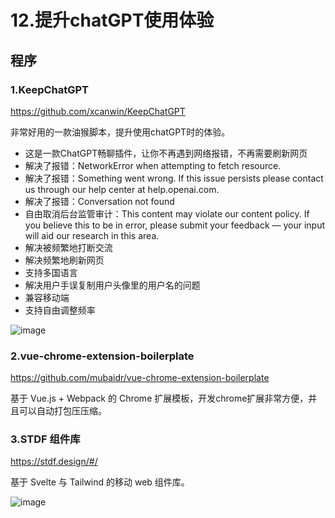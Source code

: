 # 12.提升chatGPT使用体验

## 程序

### 1.KeepChatGPT
https://github.com/xcanwin/KeepChatGPT

非常好用的一款油猴脚本，提升使用chatGPT时的体验。

- 这是一款ChatGPT畅聊插件，让你不再遇到网络报错，不再需要刷新网页
- 解决了报错：NetworkError when attempting to fetch resource.
- 解决了报错：Something went wrong. If this issue persists please contact us through our help center at help.openai.com.
- 解决了报错：Conversation not found
- 自由取消后台监管审计：This content may violate our content policy. If you believe this to be in error, please submit your feedback — your input will aid our research in this area.
- 解决被频繁地打断交流
- 解决频繁地刷新网页
- 支持多国语言
- 解决用户手误复制用户头像里的用户名的问题
- 兼容移动端
- 支持自由调整频率

![image](https://cdn.staticaly.com/gh/lovezsh/pic-cdn@main/20230423/image.61ghueixpu00.webp)

### 2.vue-chrome-extension-boilerplate
https://github.com/mubaidr/vue-chrome-extension-boilerplate

基于 Vue.js + Webpack 的 Chrome 扩展模板，开发chrome扩展非常方便，并且可以自动打包压压缩。

### 3.STDF 组件库
https://stdf.design/#/

基于 Svelte 与 Tailwind 的移动 web 组件库。

![image](https://imgbed.netlify.app/images/image.5mil4j7gewo0.webp)